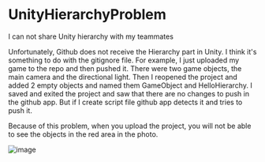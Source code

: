 # UnityHierarchyProblem
I can not share Unity hierarchy with my teammates

Unfortunately, Github does not receive the Hierarchy part in Unity. I think it's something to do with the gitignore file.
For example, I just uploaded my game to the repo and then pushed it. There were two game objects, the main camera and the directional light.
Then I reopened the project and added 2 empty objects and named them GameObject and HelloHierarchy. 
I saved and exited the project and saw that there are no changes to push in the github app.
But if I create script file github app detects it and tries to push it.

Because of this problem, when you upload the project, you will not be able to see the objects in the red area in the photo.

![image](https://github.com/MuhammetCanLikya/UnityHierarchyProblem/assets/96202886/87eaf980-1975-4e02-858a-1403d2600559)
